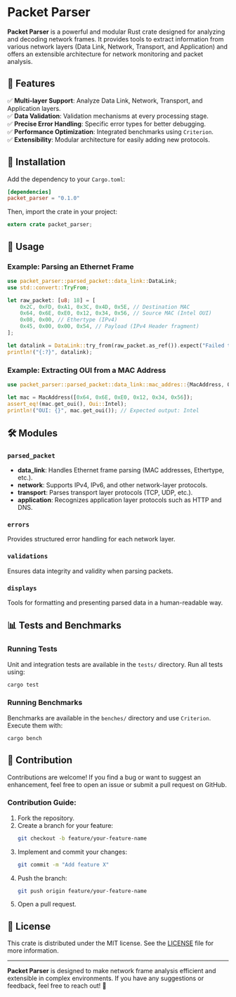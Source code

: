 # Packet Parser

**Packet Parser** is a powerful and modular Rust crate designed for analyzing and decoding network frames. It provides tools to extract information from various network layers (Data Link, Network, Transport, and Application) and offers an extensible architecture for network monitoring and packet analysis.

## 📌 Features

✅ **Multi-layer Support**: Analyze Data Link, Network, Transport, and Application layers.  
✅ **Data Validation**: Validation mechanisms at every processing stage.  
✅ **Precise Error Handling**: Specific error types for better debugging.  
✅ **Performance Optimization**: Integrated benchmarks using `Criterion`.  
✅ **Extensibility**: Modular architecture for easily adding new protocols.  

## 🚀 Installation

Add the dependency to your `Cargo.toml`:

```toml
[dependencies]
packet_parser = "0.1.0"
```

Then, import the crate in your project:

```rust
extern crate packet_parser;
```

## 🔧 Usage

### Example: Parsing an Ethernet Frame

```rust
use packet_parser::parsed_packet::data_link::DataLink;
use std::convert::TryFrom;

let raw_packet: [u8; 18] = [
    0x2C, 0xFD, 0xA1, 0x3C, 0x4D, 0x5E, // Destination MAC
    0x64, 0x6E, 0xE0, 0x12, 0x34, 0x56, // Source MAC (Intel OUI)
    0x08, 0x00, // Ethertype (IPv4)
    0x45, 0x00, 0x00, 0x54, // Payload (IPv4 Header fragment)
];

let datalink = DataLink::try_from(raw_packet.as_ref()).expect("Failed to parse valid packet");
println!("{:?}", datalink);
```

### Example: Extracting OUI from a MAC Address

```rust
use packet_parser::parsed_packet::data_link::mac_addres::{MacAddress, Oui};

let mac = MacAddress([0x64, 0x6E, 0xE0, 0x12, 0x34, 0x56]);
assert_eq!(mac.get_oui(), Oui::Intel);
println!("OUI: {}", mac.get_oui()); // Expected output: Intel
```

## 🛠 Modules

### `parsed_packet`
- **data_link**: Handles Ethernet frame parsing (MAC addresses, Ethertype, etc.).
- **network**: Supports IPv4, IPv6, and other network-layer protocols.
- **transport**: Parses transport layer protocols (TCP, UDP, etc.).
- **application**: Recognizes application layer protocols such as HTTP and DNS.

### `errors`
Provides structured error handling for each network layer.

### `validations`
Ensures data integrity and validity when parsing packets.

### `displays`
Tools for formatting and presenting parsed data in a human-readable way.

## 📊 Tests and Benchmarks

### Running Tests
Unit and integration tests are available in the `tests/` directory. Run all tests using:

```bash
cargo test
```

### Running Benchmarks
Benchmarks are available in the `benches/` directory and use `Criterion`. Execute them with:

```bash
cargo bench
```

## 🤝 Contribution

Contributions are welcome! If you find a bug or want to suggest an enhancement, feel free to open an issue or submit a pull request on GitHub.

### Contribution Guide:
1. Fork the repository.
2. Create a branch for your feature:  
   ```bash
   git checkout -b feature/your-feature-name
   ```
3. Implement and commit your changes:  
   ```bash
   git commit -m "Add feature X"
   ```
4. Push the branch:  
   ```bash
   git push origin feature/your-feature-name
   ```
5. Open a pull request.

## 📜 License

This crate is distributed under the MIT license. See the [LICENSE](LICENSE) file for more information.

---

**Packet Parser** is designed to make network frame analysis efficient and extensible in complex environments. If you have any suggestions or feedback, feel free to reach out! 🚀


